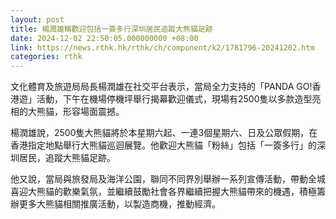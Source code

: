 ```yaml
---
layout: post
title: 楊潤雄稱歡迎包括一簽多行深圳居民追蹤大熊貓足跡
date: 2024-12-02 22:50:05.000000000 +08:00
link: https://news.rthk.hk/rthk/ch/component/k2/1781796-20241202.htm
categories: rthk
---
```


文化體育及旅遊局局長楊潤雄在社交平台表示，當局全力支持的「PANDA GO!香港遊」活動，下午在機場停機坪舉行揭幕歡迎儀式，現場有2500隻以多款造型亮相的大熊貓，形容場面震撼。

楊潤雄說，2500隻大熊貓將於本星期六起、一連3個星期六、日及公眾假期，在香港指定地點舉行大熊貓巡迴展覽。他歡迎大熊貓「粉絲」包括「一簽多行」的深圳居民，追蹤大熊貓足跡。

他又說，當局與旅發局及海洋公園，聯同不同界別舉辦一系列宣傳活動，帶動全城喜迎大熊貓的歡樂氣氛，並繼續鼓勵社會各界繼續把握大熊貓帶來的機遇，積極籌辦更多大熊貓相關推廣活動，以製造商機，推動經濟。
